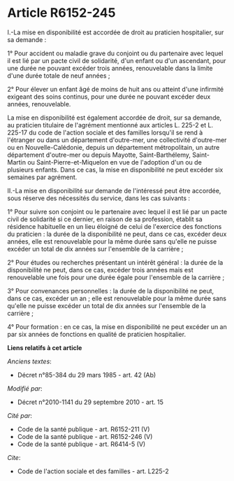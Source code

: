 # Article R6152-245

I.-La mise en disponibilité est accordée de droit au praticien hospitalier, sur sa demande : 

1° Pour accident ou maladie grave du conjoint ou du partenaire avec lequel il est lié par un pacte civil de solidarité, d'un
enfant ou d'un ascendant, pour une durée ne pouvant excéder trois années, renouvelable dans la limite d'une durée totale de
neuf années ; 

2° Pour élever un enfant âgé de moins de huit ans ou atteint d'une infirmité exigeant des soins continus, pour une durée ne
pouvant excéder deux années, renouvelable. 

La mise en disponibilité est également accordée de droit, sur sa demande, au praticien titulaire de l'agrément mentionné aux
articles L. 225-2 et L. 225-17 du code de l'action sociale et des familles
lorsqu'il se rend à l'étranger ou dans un département d'outre-mer, une collectivité d'outre-mer ou en Nouvelle-Calédonie,
depuis un département métropolitain, un autre département d'outre-mer ou depuis Mayotte, Saint-Barthélemy, Saint-Martin ou
Saint-Pierre-et-Miquelon en vue de l'adoption d'un ou de plusieurs enfants. Dans ce cas, la mise en disponibilité ne peut
excéder six semaines par agrément. 

II.-La mise en disponibilité sur demande de l'intéressé peut être accordée, sous réserve des nécessités du service, dans les
cas suivants : 

1° Pour suivre son conjoint ou le partenaire avec lequel il est lié par un pacte civil de solidarité si ce dernier, en raison
de sa profession, établit sa résidence habituelle en un lieu éloigné de celui de l'exercice des fonctions du praticien : la
durée de la disponibilité ne peut, dans ce cas, excéder deux années, elle est renouvelable pour la même durée sans qu'elle ne
puisse excéder un total de dix années sur l'ensemble de la carrière ; 

2° Pour études ou recherches présentant un intérêt général : la durée de la disponibilité ne peut, dans ce cas, excéder trois
années mais est renouvelable une fois pour une durée égale pour l'ensemble de la carrière ; 

3° Pour convenances personnelles : la durée de la disponibilité ne peut, dans ce cas, excéder un an ; elle est renouvelable
pour la même durée sans qu'elle ne puisse excéder un total de dix années sur l'ensemble de la carrière ; 

4° Pour formation : en ce cas, la mise en disponibilité ne peut excéder un an par six années de fonctions en qualité de
praticien hospitalier.

**Liens relatifs à cet article**

_Anciens textes_:

  - Décret n°85-384 du 29 mars 1985 - art. 42 (Ab)

_Modifié par_:

  - Décret n°2010-1141 du 29 septembre 2010 - art. 15

_Cité par_:

  - Code de la santé publique - art. R6152-211 (V)
  - Code de la santé publique - art. R6152-246 (V)
  - Code de la santé publique - art. R6414-5 (V)

_Cite_:

  - Code de l'action sociale et des familles - art. L225-2

